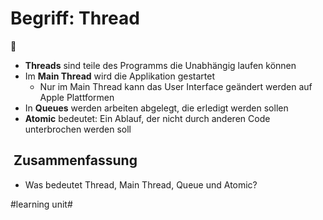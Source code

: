 # Begriff: Thread
👯

- **Threads** sind teile des Programms die Unabhängig laufen können
- Im **Main Thread** wird die Applikation gestartet
	- Nur im Main Thread kann das User Interface geändert werden auf Apple Plattformen
- In **Queues** werden arbeiten abgelegt, die erledigt werden sollen
- **Atomic** bedeutet: Ein Ablauf, der nicht durch anderen Code unterbrochen werden soll

##  Zusammenfassung
- Was bedeutet Thread, Main Thread, Queue und Atomic?

#learning unit#
